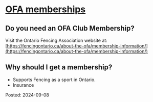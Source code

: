 # [OFA memberships](News.md#ofamemberships)

## Do you need an OFA Club Membership?

Visit the Ontario Fencing Association website at:
[https://fencingontario.ca/about-the-ofa/membership-information/](https://fencingontario.ca/about-the-ofa/membership-information/)

## Why should I get a membership?

- Supports Fencing as a sport in Ontario.
- Insurance

Posted: 2024-09-08
